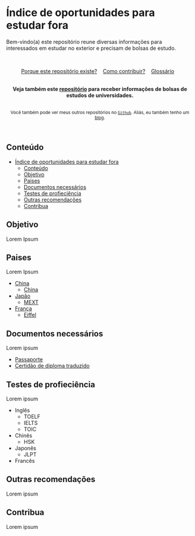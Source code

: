 # Índice de oportunidades para estudar fora

Bem-vindo(a) este repositório reune diversas informações para interessados em estudar no exterior e precisam de bolsas de estudo.

<br>
<p align="center">
  <a href="why.md">Porque este repositório existe?</a>&nbsp;&nbsp;&nbsp;
  <a href="contributing.md">Como contribuir?</a>&nbsp;&nbsp;&nbsp;
  <a href="glossary.md">Glossário</a>&nbsp;&nbsp;&nbsp;
</p>

<br>

<div align="center">
  <b>Veja também este <a href="www.github.com">repositório</a> para receber informações de bolsas de estudos de universidades.</b>
</div>

<br>

<p align="center">
  <sub>Você também pode ver meus outros repositórios no <a href="https://www.github.com/Daniel-EST"><code>Github</code></a>. Aliás, eu também tenho um <a href="https://www.daniel-est.github.io/blog">blog</a>.
  <!-- and follow me on <a href="https://twitter.com/sindresorhus">Twitter</a>.</sub> -->
</p>

<br>


## Conteúdo

- [Índice de oportunidades para estudar fora](#índice-de-oportunidades-para-estudar-fora)
  - [Conteúdo](#conteúdo)
  - [Objetivo](#objetivo)
  - [Paises](#paises)
  - [Documentos necessários](#documentos-necessários)
  - [Testes de profieciência](#testes-de-profieciência)
  - [Outras recomendações](#outras-recomendações)
  - [Contribua](#contribua)

## Objetivo
Lorem Ipsum

## Paises
Lorem Ipsum

- [China](#)
  - [China](#)
- [Japão](#)
  - [MEXT](#) 
- [França](#)
  - [Eiffel](#)


## Documentos necessários
Lorem ipsum
- [Passaporte](https://www.gov.br/pt-br/servicos/obter-passaporte-comum-para-brasileiro)
- [Certidão de diploma traduzido](./documents/degree.md)

## Testes de profieciência
Lorem ipsum

- Inglês
  - TOELF
  - IELTS
  - TOIC
- Chinês
  - HSK
- Japonês
  - JLPT
- Francês

## Outras recomendações
Lorem ipsum

## Contribua
Lorem ipsum
